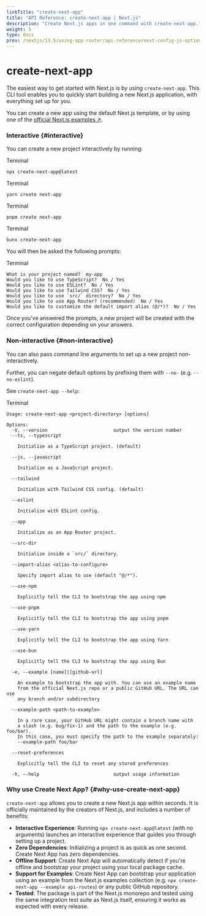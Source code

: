 ```yaml
---
linkTitle: "create-next-app"
title: "API Reference: create-next-app | Next.js"
description: "Create Next.js apps in one command with create-next-app."
weight: 5
type: docs
prev: /nextjs/13.5/using-app-router/api-reference/next-config-js-options/webVitalsAttribution
---
```


# create-next-app

The easiest way to get started with Next.js is by using `create-next-app`. This CLI tool enables you to quickly start building a new Next.js application, with everything set up for you.

You can create a new app using the default Next.js template, or by using one of the [official Next.js examples ↗](https://github.com/vercel/next.js/tree/canary/examples).

### Interactive {#interactive}

You can create a new project interactively by running:


Terminal
```
npx create-next-app@latest
```


Terminal
```
yarn create next-app
```


Terminal
```
pnpm create next-app
```


Terminal
```
bunx create-next-app
```

You will then be asked the following prompts:


Terminal
```
What is your project named?  my-app
Would you like to use TypeScript?  No / Yes
Would you like to use ESLint?  No / Yes
Would you like to use Tailwind CSS?  No / Yes
Would you like to use `src/` directory?  No / Yes
Would you like to use App Router? (recommended)  No / Yes
Would you like to customize the default import alias (@/*)?  No / Yes
```

Once you've answered the prompts, a new project will be created with the correct configuration depending on your answers.

### Non-interactive {#non-interactive}

You can also pass command line arguments to set up a new project non-interactively.

Further, you can negate default options by prefixing them with `--no-` (e.g. `--no-eslint`).

See `create-next-app --help`:


Terminal
```
Usage: create-next-app <project-directory> [options]
 
Options:
  -V, --version                        output the version number
  --ts, --typescript
 
    Initialize as a TypeScript project. (default)
 
  --js, --javascript
 
    Initialize as a JavaScript project.
 
  --tailwind
 
    Initialize with Tailwind CSS config. (default)
 
  --eslint
 
    Initialize with ESLint config.
 
  --app
 
    Initialize as an App Router project.
 
  --src-dir
 
    Initialize inside a `src/` directory.
 
  --import-alias <alias-to-configure>
 
    Specify import alias to use (default "@/*").
 
  --use-npm
 
    Explicitly tell the CLI to bootstrap the app using npm
 
  --use-pnpm
 
    Explicitly tell the CLI to bootstrap the app using pnpm
 
  --use-yarn
 
    Explicitly tell the CLI to bootstrap the app using Yarn
 
  --use-bun
 
    Explicitly tell the CLI to bootstrap the app using Bun
 
  -e, --example [name]|[github-url]
 
    An example to bootstrap the app with. You can use an example name
    from the official Next.js repo or a public GitHub URL. The URL can use
    any branch and/or subdirectory
 
  --example-path <path-to-example>
 
    In a rare case, your GitHub URL might contain a branch name with
    a slash (e.g. bug/fix-1) and the path to the example (e.g. foo/bar).
    In this case, you must specify the path to the example separately:
    --example-path foo/bar
 
  --reset-preferences
 
    Explicitly tell the CLI to reset any stored preferences
 
  -h, --help                           output usage information
```

### Why use Create Next App? {#why-use-create-next-app}

`create-next-app` allows you to create a new Next.js app within seconds. It is officially maintained by the creators of Next.js, and includes a number of benefits:

- **Interactive Experience**: Running `npx create-next-app@latest` (with no arguments) launches an interactive experience that guides you through setting up a project.
- **Zero Dependencies**: Initializing a project is as quick as one second. Create Next App has zero dependencies.
- **Offline Support**: Create Next App will automatically detect if you're offline and bootstrap your project using your local package cache.
- **Support for Examples**: Create Next App can bootstrap your application using an example from the Next.js examples collection (e.g. `npx create-next-app --example api-routes`) or any public GitHub repository.
- **Tested**: The package is part of the Next.js monorepo and tested using the same integration test suite as Next.js itself, ensuring it works as expected with every release.
